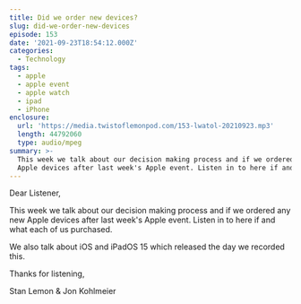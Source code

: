 ```yaml
---
title: Did we order new devices?
slug: did-we-order-new-devices
episode: 153
date: '2021-09-23T18:54:12.000Z'
categories:
  - Technology
tags:
  - apple
  - apple event
  - apple watch
  - ipad
  - iPhone
enclosure:
  url: 'https://media.twistoflemonpod.com/153-lwatol-20210923.mp3'
  length: 44792060
  type: audio/mpeg
summary: >-
  This week we talk about our decision making process and if we ordered any new
  Apple devices after last week's Apple event. Listen in to here if and what
---
```


Dear Listener,

This week we talk about our decision making process and if we ordered any new Apple devices after last week's Apple event. Listen in to here if and what each of us purchased.

We also talk about iOS and iPadOS 15 which released the day we recorded this.

Thanks for listening,

Stan Lemon & Jon Kohlmeier
